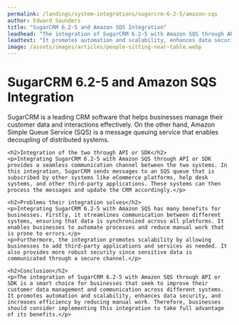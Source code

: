 ```yaml
---
permalink: /landings/system-integrations/sugarcrm-6-2-5/amazon-sqs
author: Edward Saunders
title: "SugarCRM 6.2-5 and Amazon SQS Integration"
leadhead: "The integration of SugarCRM 6.2-5 with Amazon SQS through API or SDK is a smart choice for businesses that seek to improve their customer data management and communication across different systems"
leadtext: "It promotes automation and scalability, enhances data security, and increases efficiency by reducing manual work. Therefore, businesses should consider implementing this integration to take full advantage of its benefits."
image: /assets/images/articles/people-sitting-near-table.webp
---
```

<div class="arttext">	<h1>SugarCRM 6.2-5 and Amazon SQS Integration</h1>
	<p>SugarCRM is a leading CRM software that helps businesses manage their customer data and interactions effectively. On the other hand, Amazon Simple Queue Service (SQS) is a message queuing service that enables decoupling of distributed systems.</p>

	<h2>Integration of the two through API or SDK</h2>
	<p>Integrating SugarCRM 6.2-5 with Amazon SQS through API or SDK provides a seamless communication channel between the two systems. In this integration, SugarCRM sends messages to an SQS queue that is subscribed by other systems like eCommerce platforms, help desk systems, and other third-party applications. These systems can then process the messages and update the CRM accordingly.</p>

	<h2>Problems their integration solves</h2>
	<p>Integrating SugarCRM 6.2-5 with Amazon SQS has many benefits for businesses. Firstly, it streamlines communication between different systems, ensuring that data is synchronized across all platforms. It enables businesses to automate processes and reduce manual work that is prone to errors.</p>
	<p>Furthermore, the integration promotes scalability by allowing businesses to add third-party applications and services as needed. It also provides more robust security since sensitive data is communicated through a secure channel.</p>

	<h2>Conclusion</h2>
	<p>The integration of SugarCRM 6.2-5 with Amazon SQS through API or SDK is a smart choice for businesses that seek to improve their customer data management and communication across different systems. It promotes automation and scalability, enhances data security, and increases efficiency by reducing manual work. Therefore, businesses should consider implementing this integration to take full advantage of its benefits.</p>
</div>